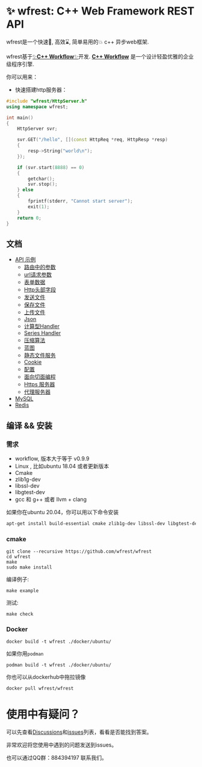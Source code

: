 # ✨ wfrest: C++ Web Framework REST API

wfrest是一个快速🚀, 高效⌛️, 简单易用的💥 c++ 异步web框架.

wfrest基于[✨**C++ Workflow**✨](https://github.com/sogou/workflow)开发. [**C++ Workflow**](https://github.com/sogou/workflow) 是一个设计轻盈优雅的企业级程序引擎.

你可以用来：

- 快速搭建http服务器：

```cpp
#include "wfrest/HttpServer.h"
using namespace wfrest;

int main()
{
    HttpServer svr;

    svr.GET("/hello", [](const HttpReq *req, HttpResp *resp)
    {
        resp->String("world\n");
    });

    if (svr.start(8888) == 0)
    {
        getchar();
        svr.stop();
    } else
    {
        fprintf(stderr, "Cannot start server");
        exit(1);
    }
    return 0;
}
```

## 文档

- [API 示例](#🎆-api-examples)
    - [路由中的参数](./docs/cn/param_in_path.md)
    - [url请求参数](./docs/cn/query_param.md)
    - [表单数据](./docs/cn/post_form.md)
    - [Http头部字段](./docs/cn/header.md)
    - [发送文件](./docs/cn/send_file.md)
    - [保存文件](./docs/cn/save_file.md)
    - [上传文件](./docs/cn/upload_file.md)
    - [Json](./docs/cn/json.md)
    - [计算型Handler](./docs/cn/compute_handler.md)
    - [Series Handler](./docs/cn/series_handler.md)
    - [压缩算法](./docs/cn/compress.md)
    - [蓝图](./docs/cn/blueprint.md)
    - [静态文件服务](./docs/cn/serving_static_file.md)
    - [Cookie](./docs/cn/cookie.md)
    - [配置](./docs/cn/config.md)
    - [面向切面编程](./docs/cn/aop.md)
    - [Https 服务器](./docs/cn/https.md)
    - [代理服务器](./docs/cn/proxy.md)
- [MySQL](./docs/cn/mysql.md)
- [Redis](./docs/cn/redis.md)


## 编译 && 安装

### 需求

* workflow, 版本大于等于 v0.9.9 
* Linux , 比如ubuntu 18.04 或者更新版本
* Cmake
* zlib1g-dev
* libssl-dev
* libgtest-dev
* gcc 和 g++ 或者 llvm + clang

如果你在ubuntu 20.04，你可以用以下命令安装

```bash
apt-get install build-essential cmake zlib1g-dev libssl-dev libgtest-dev -y
```

### cmake

```
git clone --recursive https://github.com/wfrest/wfrest
cd wfrest
make
sudo make install
```

编译例子:

```
make example
```

测试:

```
make check
```

### Docker

```
docker build -t wfrest ./docker/ubuntu/
```

如果你用`podman`

```
podman build -t wfrest ./docker/ubuntu/
```

你也可以从dockerhub中拖拉镜像

```
docker pull wfrest/wfrest
```

# 使用中有疑问？

可以先查看[Discussions](https://github.com/wfrest/wfrest/discussions)和[issues](https://github.com/wfrest/wfrest/issues)列表，看看是否能找到答案。

非常欢迎将您使用中遇到的问题发送到issues。

也可以通过QQ群：884394197 联系我们。